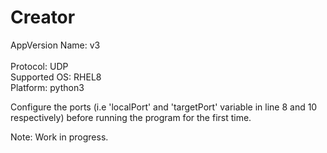 # Creator

  AppVersion Name: v3 <br />      
  Protocol: UDP <br /> 
  Supported OS: RHEL8 <br /> 
  Platform: python3 <br /> 
  
Configure the ports (i.e 'localPort' and 'targetPort' variable in line 8 and 10 respectively) before running the program for the first time.
  
Note: Work in progress.
